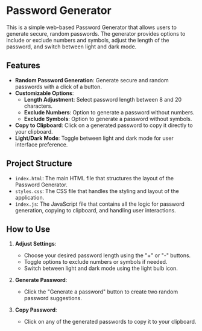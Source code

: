 # Password Generator

This is a simple web-based Password Generator that allows users to generate secure, random passwords. The generator provides options to include or exclude numbers and symbols, adjust the length of the password, and switch between light and dark mode.

## Features

- **Random Password Generation**: Generate secure and random passwords with a click of a button.
- **Customizable Options**:
  - **Length Adjustment**: Select password length between 8 and 20 characters.
  - **Exclude Numbers**: Option to generate a password without numbers.
  - **Exclude Symbols**: Option to generate a password without symbols.
- **Copy to Clipboard**: Click on a generated password to copy it directly to your clipboard.
- **Light/Dark Mode**: Toggle between light and dark mode for user interface preference.

## Project Structure

- `index.html`: The main HTML file that structures the layout of the Password Generator.
- `styles.css`: The CSS file that handles the styling and layout of the application.
- `index.js`: The JavaScript file that contains all the logic for password generation, copying to clipboard, and handling user interactions.

## How to Use

1. **Adjust Settings**: 
   - Choose your desired password length using the "+" or "-" buttons.
   - Toggle options to exclude numbers or symbols if needed.
   - Switch between light and dark mode using the light bulb icon.

2. **Generate Password**:
   - Click the "Generate a password" button to create two random password suggestions.

3. **Copy Password**:
   - Click on any of the generated passwords to copy it to your clipboard.
